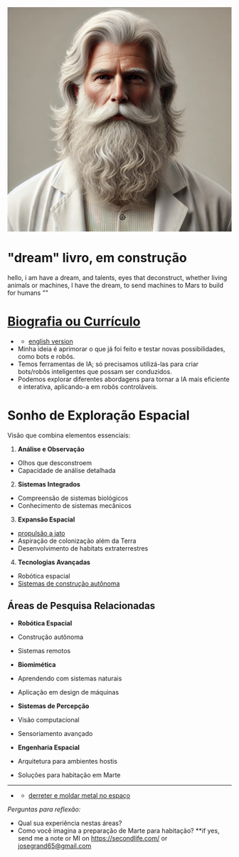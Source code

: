 ![My-foto-av](https://github.com/0joseDark/0joseDark/blob/main/assets/douctor.jpg)
# "dream" livro, em construção
 hello, i am have a dream, and talents, eyes that deconstruct, whether living animals or machines, I have the dream, to send machines to Mars to build for humans
 ""
 # [Biografia ou Currículo](https://github.com/0joseDark/dream-sonho/blob/main/doc-pt/Biografia-Curr%C3%ADculo.md)
 - - [english version](https://github.com/0joseDark/dream/blob/main/doc-en/en-README.md)
- Minha ideia é aprimorar o que já foi feito e testar novas possibilidades, como bots e robôs.  
- Temos ferramentas de IA; só precisamos utilizá-las para criar bots/robôs inteligentes que possam ser conduzidos.  
- Podemos explorar diferentes abordagens para tornar a IA mais eficiente e interativa, aplicando-a em robôs controláveis.  

# Sonho de Exploração Espacial

Visão que combina elementos essenciais:

1. **Análise e Observação**
  - Olhos que desconstroem
  - Capacidade de análise detalhada
  
2. **Sistemas Integrados**
  - Compreensão de sistemas biológicos
  - Conhecimento de sistemas mecânicos
  
3. **Expansão Espacial**
  - [propulsão a jato](https://github.com/0joseDark/dream/blob/main/jet-propulsion.md)
  - Aspiração de colonização além da Terra
  - Desenvolvimento de habitats extraterrestres

4. **Tecnologias Avançadas**
  - Robótica espacial
  - [Sistemas de construção autônoma](https://github.com/0joseDark/dream/blob/main/ambiente_hostil.md)

## Áreas de Pesquisa Relacionadas

- **Robótica Espacial**
 - Construção autônoma
 - Sistemas remotos

- **Biomimética**
 - Aprendendo com sistemas naturais
 - Aplicação em design de máquinas

- **Sistemas de Percepção**
 - Visão computacional
 - Sensoriamento avançado

- **Engenharia Espacial**
 - Arquitetura para ambientes hostis
 - Soluções para habitação em Marte

---
 - - [derreter e moldar metal no espaço](https://github.com/0joseDark/dream/blob/main/derreter-moldar-metal.md)

*Perguntas para reflexão:*
- Qual sua experiência nestas áreas?
- Como você imagina a preparação de Marte para habitação?
**if yes, send me a note or MI on https://secondlife.com/  or josegrand65@gmail.com
 
